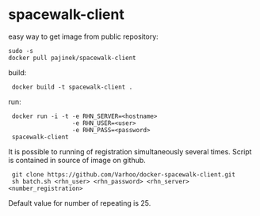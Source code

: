 # spacewalk-client

easy way to get image from public repository:

```
sudo -s
docker pull pajinek/spacewalk-client
```

build:

```
 docker build -t spacewalk-client .
```

run:

```
 docker run -i -t -e RHN_SERVER=<hostname>
                  -e RHN_USER=<user>
                  -e RHN_PASS=<password>
 spacewalk-client
```

It is possible to running of registration simultaneously several times. Script is contained in source of image on github.

```
 git clone https://github.com/Varhoo/docker-spacewalk-client.git
 sh batch.sh <rhn_user> <rhn_password> <rhn_server> <number_registration>
```
Default value for number of repeating is 25.
